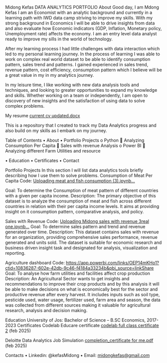 Midong Kefas
DATA ANALYTICS PORTFOLIO
About
Good day, I am Mdong Kefas I am an Economist with an analytic background and currently in a learning path with IWD data camp striving to improve my skills. With my strong background in Economics I will be able to drive insights from data and also evaluate how Economic indicators (GDP, Inflation, Monetary policy, Unemployment rate) affects the economy. I am an entry level data analyst ready to improve my sills in the world of technology.

After my learning process I had little challenges with data interaction which led to my personal learning journey. In the process of learning I was able to work on complex real world dataset to be able to identify consumption pattern, sales trend and patterns. I gained experienced in sales trend, revenue pattern, cost efficiency, consumption pattern which I believe will be a great value in my in my analytics journey.

In my leisure time, I like working with new data analysis tools and techniques, and looking to greater opportunities to expand my knowledge and skills. Whether working on a team or independently, I am open to discovery of new insights and the satisfaction of using data to solve complex problems.

My resume [current cv updated.docx](https://github.com/user-attachments/files/19249881/current.cv.updated.docx)

This is a repository that I created to track my Data Analytics progress and also build on my skills as I embark on my journey.

Table of Contents
•	About
•	Portfolio Projects
o	Python
	Analyzing Consumption Per Capita
	Sales with revenue Analysis
o	Power BI
	Analyzing different Farm Utilities and resource

•	Education
•	Certificates
•	Contact

Portfolio Projects
In this section I will list data analytics tools briefly describing how I use them to solve problems.
Consumption of Meat Per Capita
Code: [Uploading meat and fish consumption (3).ipynb…]()

Goal: To determine the Consumption of meat pattern of different countries with a given per capita income.
Description: The primary objective of this dataset is to analyze the consumption of meat and fish across different countries in relation with their per capita income levels. It aims at providing insight on it consumption pattern, comparative analysis, and policy.

Sales with Revenue
Code: [Uploading Midong sales with revenue 3real one.ipynb…]()
Goal: To determine sales pattern and trend and revenue generated over time.
Description: This dataset contains sales with revenue for an organization, providing comprehensive sales performance, revenue generated and units sold. The dataset is suitable for economic research and business driven insight task and designated for analysis, visualization and reporting. 

Agriculture dashboard
Code:  https://app.powerbi.com/links/OEP14mKHo1?ctid=10836287-602e-42db-9c46-f4184a33234b&pbi_source=linkShare
Goal: To analyse how farm utilities and facilities affect crop production
Description: An Agricultural Sector wants to get insights and recommendations to improve their crop products and by this analysis it will be able to make decisions on what is economically best for the sector and productive revenue after every harvest. It includes inputs such as soil type, pesticide used, water usage, fertilizer used, farm area and season, the data was collected from different sources making it valuable for agricultural research, analysis and decision making.

Education
University of Jos: Bachelor of Science – B.SC Economics, 2017-2023
Certificates
Codelab Educare certificate [codelab full class certificate 2](https://github.com/user-attachments/assets/112b9f87-a0f9-4b3e-9e07-0f190b695378)  (feb 2025)

Deloitte Data Analytics Job Simulation [completion_certificate for me.pdf](https://github.com/user-attachments/files/19251340/completion_certificate.for.me.pdf) (feb 2025)

Contacts
•	 Linkedin: @kefasMidong
•	Email: midongkefas@gmail.com





